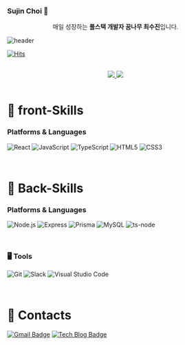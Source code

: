 ### Sujin Choi 👋
  
<div align=center>
   매일 성장하는
  <strong>풀스택 개발자 꿈나무 최수진</strong>입니다.
</div>

  ![header](https://capsule-render.vercel.app/api?type=waving&color=timeGradient&height=150&section=footer&text=Sujin%20Choi&fontSize=75&animation=fadeIn&fontAlignY=48&desc=Thank%20you%20for%20coming%20to%20my%20github✨&descAlignY=80&descAlign=60)

  [![Hits](https://hits.seeyoufarm.com/api/count/incr/badge.svg?url=https%3A%2F%2Fgithub.com%2Flshyun955&count_bg=%23429800&title_bg=%23ACE972&icon=&icon_color=%23E7E7E7&title=hits&edge_flat=true)](https://hits.seeyoufarm.com)

<br />

<div align=center>
  <a href="https://github-readme-status.vercel.app/api?username=ssujinc&show_icons=true&theme=radical">
    <img src="https://github-readme-status.vercel.app/api?username=ssujinc&show_icons=true&theme=radical">
  </a>
  <a href="https://github-readme-stats.vercel.app/api/top-langs/?username=ssujinc&theme=radical">
    <img src="https://github-readme-stats.vercel.app/api/top-langs/?username=ssujinc&theme=radical">
  </a>
 </div>

<br />

# 💪 front-Skills

### Platforms & Languages
![React](https://img.shields.io/badge/react-61DAFB?style=for-the-badge&logo=react&logoColor=black)
![JavaScript](https://img.shields.io/badge/javascript-F7DF1E?style=for-the-badge&logo=javascript&logoColor=black)
![TypeScript](https://img.shields.io/badge/typeScript-3178C6?style=for-the-badge&logo=typeScript&logoColor=white)
![HTML5](https://img.shields.io/badge/html-E34F26?style=for-the-badge&logo=HTML5&logoColor=white)
![CSS3](https://img.shields.io/badge/css3-1572B6?style=for-the-badge&logo=css3&logoColor=white)

<br />

# 💪 Back-Skills

### Platforms & Languages

![Node.js](https://img.shields.io/badge/Node.js-339933.svg?style=for-the-badge&logo=nodedotjs&logoColor=white)
![Express](https://img.shields.io/badge/Express-000000.svg?&style=for-the-badge&logo=express&logoColor=white)
![Prisma](https://img.shields.io/badge/Prisma-2D3748.svg?&style=for-the-badge&logo=prisma&logoColor=white)
![MySQL](https://img.shields.io/badge/MySQL-4479A1.svg?&style=for-the-badge&logo=mysql&logoColor=white)
![ts-node](https://img.shields.io/badge/ts-node-3178C6.svg?&style=for-the-badge&logo=tsnode&logoColor=white)


<br />

### 🖥 Tools

![Git](https://img.shields.io/badge/Git-F05032.svg?&style=for-the-badge&logo=git&logoColor=white)
![Slack](https://img.shields.io/badge/Slack-4A154B.svg?&style=for-the-badge&logo=slack&logoColor=white)
![Visual Studio Code](https://img.shields.io/badge/Visual%20Studio%20Code-007ACC.svg?&style=for-the-badge&logo=visualstudiocode&logoColor=white)

<br />

# 💬 Contacts

[![Gmail Badge](https://img.shields.io/badge/Gmail-d14836?style=flat-square&logo=gmail&logoColor=white&link=mailto:hissujinc@gmail.com)](mailto:hissujinc@gmail.com)
[![Tech Blog Badge](https://img.shields.io/badge/-Tech%20blog-white?&style=flat-square&logo=velog&link=https://velog.io/@hissujinc)](https://velog.io/@hissujinc)

<!--
**ssujinc/ssujinc** is a ✨ _special_ ✨ repository because its `README.md` (this file) appears on your GitHub profile.

Here are some ideas to get you started:

- 🔭 I’m currently working on ...
- 🌱 I’m currently learning ...
- 👯 I’m looking to collaborate on ...
- 🤔 I’m looking for help with ...
- 💬 Ask me about ...
- 📫 How to reach me: ...
- 😄 Pronouns: ...
- ⚡ Fun fact: ...
-->
